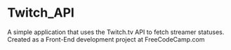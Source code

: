 # Twitch_API
A simple application that uses the Twitch.tv API to fetch streamer statuses.
Created as a Front-End development project at FreeCodeCamp.com
